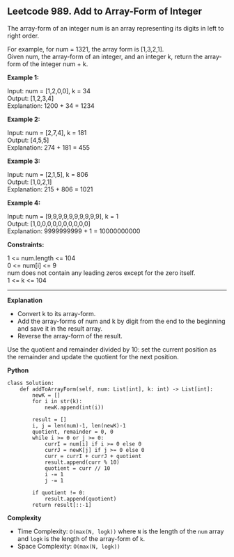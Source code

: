 ## Leetcode 989. Add to Array-Form of Integer

The array-form of an integer num is an array representing its digits in left to right order.

For example, for num = 1321, the array form is [1,3,2,1].\
Given num, the array-form of an integer, and an integer k, return the array-form of the integer num + k.

**Example 1:**

Input: num = [1,2,0,0], k = 34\
Output: [1,2,3,4]\
Explanation: 1200 + 34 = 1234

**Example 2:**

Input: num = [2,7,4], k = 181\
Output: [4,5,5]\
Explanation: 274 + 181 = 455

**Example 3:**

Input: num = [2,1,5], k = 806\
Output: [1,0,2,1]\
Explanation: 215 + 806 = 1021

**Example 4:**

Input: num = [9,9,9,9,9,9,9,9,9,9], k = 1\
Output: [1,0,0,0,0,0,0,0,0,0,0]\
Explanation: 9999999999 + 1 = 10000000000
 

**Constraints:**

1 <= num.length <= 104\
0 <= num[i] <= 9\
num does not contain any leading zeros except for the zero itself.\
1 <= k <= 104

******************************
**Explanation**

- Convert k to its array-form. 
- Add the array-forms of num and k by digit from the end to the beginning and save it in the result array. 
- Reverse the array-form of the result. 

Use the quotient and remainder divided by 10: set the current position as the remainder and update the quotient for the next position.

**Python**

```
class Solution:
    def addToArrayForm(self, num: List[int], k: int) -> List[int]:
        newK = []
        for i in str(k):
            newK.append(int(i))
        
        result = []
        i, j = len(num)-1, len(newK)-1
        quotient, remainder = 0, 0
        while i >= 0 or j >= 0:
            currI = num[i] if i >= 0 else 0
            currJ = newK[j] if j >= 0 else 0
            curr = currI + currJ + quotient
            result.append(curr % 10)
            quotient = curr // 10
            i -= 1
            j -= 1
            
        if quotient != 0:
            result.append(quotient)
        return result[::-1]
```

**Complexity**

- Time Complexity: ```O(max(N, logk))``` where ```N``` is the length of the ```num``` array and ```logk``` is the length of the array-form of ```k```.
- Space Complexity: ```O(max(N, logk))``` 
